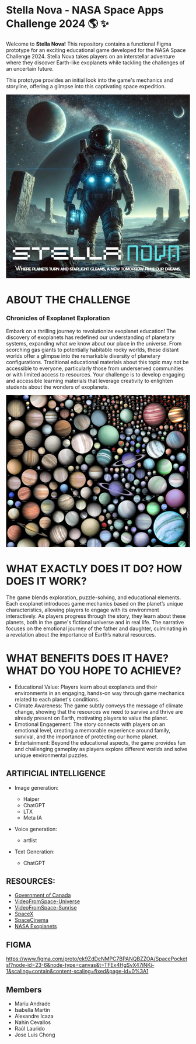 # Stella Nova - NASA Space Apps Challenge 2024 :earth_americas: :sparkles:
Welcome to **Stella Nova!** This repository contains a functional Figma prototype for an exciting educational game developed for the NASA Space Challenge 2024. Stella Nova takes players on an interstellar adventure where they discover Earth-like exoplanets while tackling the challenges of an uncertain future.

This prototype provides an initial look into the game's mechanics and storyline, offering a glimpse into this captivating space expedition.
<p align="center">
    <img alt="Portada Stella Nova" src="PORTADA stella nova.jpg" >
</p>

# ABOUT THE CHALLENGE
### Chronicles of Exoplanet Exploration

Embark on a thrilling journey to revolutionize exoplanet education! The discovery of exoplanets has redefined our understanding of planetary systems, expanding what we know about our place in the universe. From scorching gas giants to potentially habitable rocky worlds, these distant worlds offer a glimpse into the remarkable diversity of planetary configurations. Traditional educational materials about this topic may not be accessible to everyone, particularly those from underserved communities or with limited access to resources. Your challenge is to develop engaging and accessible learning materials that leverage creativity to enlighten students about the wonders of exoplanets.

<p align="center">
    <img alt="Portada Stella Nova" src="exoplanets_by_jaysimons-d9dv6th-large.jpg" >
</p>

# WHAT EXACTLY DOES IT DO? HOW DOES IT WORK?
The game blends exploration, puzzle-solving, and educational elements. Each exoplanet introduces game mechanics based on the planet’s unique characteristics, allowing players to engage with its environment interactively. As players progress through the story, they learn about these planets, both in the game's fictional universe and in real life. The narrative focuses on the emotional journey of the father and daughter, culminating in a revelation about the importance of Earth’s natural resources.



# WHAT BENEFITS DOES IT HAVE? WHAT DO YOU HOPE TO ACHIEVE?
- Educational Value: Players learn about exoplanets and their environments in an engaging, hands-on way through game mechanics related to each planet's conditions.
- Climate Awareness: The game subtly conveys the message of climate change, showing that the resources we need to survive and thrive are already present on Earth, motivating players to value the planet.
- Emotional Engagement: The story connects with players on an emotional level, creating a memorable experience around family, survival, and the importance of protecting our home planet.
- Entertainment: Beyond the educational aspects, the game provides fun and challenging gameplay as players explore different worlds and solve unique environmental puzzles.


## ARTIFICIAL INTELLIGENCE
- Image generation:
    - Haiper
    - ChatGPT
    - LTX
    - Meta IA

- Voice generation:
    - artlist
 
- Text Generation:
    - ChatGPT


## RESOURCES:
- [Government of Canada]([www.google.com](https://www.asc-csa.gc.ca/eng/astronomy/beyond-our-solar-system/exoplanet-zoo.asp))
- [VideoFromSpace-Universe](www.google.com)
- [VideoFromSpace-Sunrise](www.google.com)
- [SpaceX]([www.google.com](https://www.youtube.com/watch?v=921VbEMAwwY))
- [SpaceCinema](www.google.com)
- [NASA Exoplanets](https://science.nasa.gov/exoplanets/)

## FIGMA
https://www.figma.com/proto/ek9ZdDeNMPC7BPANQBZZOA/SpacePockets!?node-id=23-6&node-type=canvas&t=TFEx4HgSvX47iNKj-1&scaling=contain&content-scaling=fixed&page-id=0%3A1 
 
  

## Members
- Mariu Andrade
- Isabella Martín
- Alexandre Icaza
- Nahin Cevallos
- Raúl Laurido
- Jose Luis Chong


